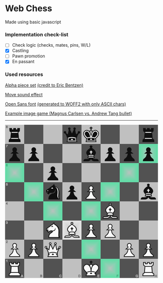 # Web Chess

Made using basic javascript

### Implementation check-list

- [ ] Check logic (checks, mates, pins, W/L)
- [x] Castling
- [ ] Pawn promotion
- [x] En passant

### Used resources

[Alpha piece set](https://github.com/ornicar/lila/tree/master/public/piece/alpha) [(credit to Eric Bentzen)](https://github.com/ornicar/lila/blob/master/COPYING.md#exceptions-non-free)

[Move sound effect](https://freesound.org/people/mh2o/sounds/351518)

[Open Sans font](https://www.fontsquirrel.com/fonts/open-sans) [(generated to WOFF2 with only ASCII chars)](https://www.fontsquirrel.com/tools/webfont-generator)

[Example image game (Magnus Carlsen vs. Andrew Tang bullet)](https://lichess.org/0JWc9Xbd)

---

![Example over-the-board game](image.jpg)
